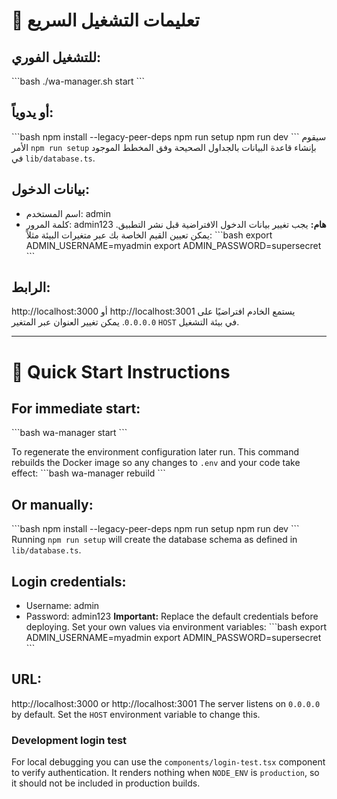 # 🚀 تعليمات التشغيل السريع

## للتشغيل الفوري:
\`\`\`bash
./wa-manager.sh start
\`\`\`

## أو يدوياً:
\`\`\`bash
npm install --legacy-peer-deps
npm run setup
npm run dev
\`\`\`
سيقوم الأمر `npm run setup` بإنشاء قاعدة البيانات بالجداول الصحيحة
وفق المخطط الموجود في `lib/database.ts`.

## بيانات الدخول:
- اسم المستخدم: admin
- كلمة المرور: admin123
**هام:** يجب تغيير بيانات الدخول الافتراضية قبل نشر التطبيق.
يمكن تعيين القيم الخاصة بك عبر متغيرات البيئة مثلاً:
\`\`\`bash
export ADMIN_USERNAME=myadmin
export ADMIN_PASSWORD=supersecret
\`\`\`

## الرابط:
http://localhost:3000 أو http://localhost:3001
يستمع الخادم افتراضيًا على `0.0.0.0`. يمكن تغيير العنوان عبر المتغير `HOST` في بيئة التشغيل.

---

# 🚀 Quick Start Instructions

## For immediate start:
\`\`\`bash
wa-manager start
\`\`\`

To regenerate the environment configuration later run. This command
rebuilds the Docker image so any changes to `.env` and your code take effect:
\`\`\`bash
wa-manager rebuild
\`\`\`

## Or manually:
\`\`\`bash
npm install --legacy-peer-deps
npm run setup
npm run dev
\`\`\`
Running `npm run setup` will create the database schema as defined in
`lib/database.ts`.

## Login credentials:
- Username: admin
- Password: admin123
**Important:** Replace the default credentials before deploying.
Set your own values via environment variables:
\`\`\`bash
export ADMIN_USERNAME=myadmin
export ADMIN_PASSWORD=supersecret
\`\`\`

## URL:
http://localhost:3000 or http://localhost:3001
The server listens on `0.0.0.0` by default. Set the `HOST` environment variable to change this.

### Development login test

For local debugging you can use the `components/login-test.tsx` component to
verify authentication. It renders nothing when `NODE_ENV` is `production`, so it
should not be included in production builds.

